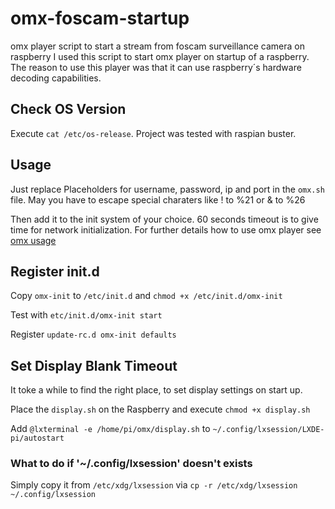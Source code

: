 # omx-foscam-startup
omx player script to start a stream from foscam surveillance camera on raspberry
I used this script to start omx player on startup of a raspberry.
The reason to use this player was that it can use raspberry´s hardware decoding capabilities.

## Check OS Version
Execute `cat /etc/os-release`.
Project was tested with raspian buster.

## Usage
Just replace Placeholders for username, password, ip and port in the `omx.sh` file.
May you have to escape special charaters like ! to %21 or & to %26

Then add it to the init system of your choice.
60 seconds timeout is to give time for network initialization.
For further details how to use omx player see [omx usage](https://elinux.org/Omxplayer#Usage)

## Register init.d
Copy `omx-init` to `/etc/init.d` and `chmod +x /etc/init.d/omx-init`

Test with `etc/init.d/omx-init start`

Register `update-rc.d omx-init defaults`

## Set Display Blank Timeout
It toke a while to find the right place, to set display settings on start up.

Place the `display.sh` on the Raspberry and execute `chmod +x display.sh`

Add `@lxterminal -e /home/pi/omx/display.sh` to `~/.config/lxsession/LXDE-pi/autostart`

### What to do if  '~/.config/lxsession' doesn't exists
Simply copy it from `/etc/xdg/lxsession` via `cp -r /etc/xdg/lxsession ~/.config/lxsession`